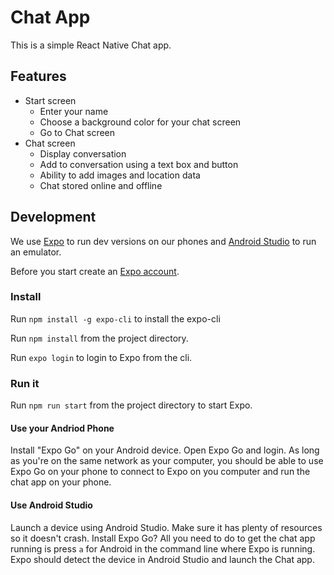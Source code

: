 # Chat App
This is a simple React Native Chat app.

## Features
- Start screen
  - Enter your name
  - Choose a background color for your chat screen
  - Go to Chat screen
- Chat screen
  - Display conversation
  - Add to conversation using a text box and button
  - Ability to add images and location data
  - Chat stored online and offline

## Development
We use [Expo](https://expo.dev/) to run dev versions on our phones and [Android Studio](https://developer.android.com/studio) to run an emulator.

Before you start create an [Expo account](https://expo.dev/signup).  


### Install
Run `npm install -g expo-cli` to install the expo-cli

Run `npm install` from the project directory.

Run `expo login` to login to Expo from the cli.

### Run it

Run `npm run start` from the project directory to start Expo.

#### Use your Andriod Phone
Install "Expo Go" on your Android device.  Open Expo Go and login.  As long as you're on the same network as your computer, you should be able to use Expo Go on your phone to connect to Expo on you computer and run the chat app on your phone.

#### Use Android Studio
Launch a device using Android Studio.  Make sure it has plenty of resources so it doesn't crash.  Install Expo Go?  All you need to do to get the chat app running is press `a` for Android in the command line where Expo is running.  Expo should detect the device in Android Studio and launch the Chat app.